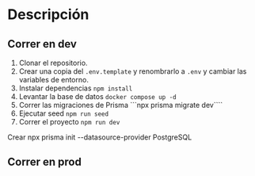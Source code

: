 # Descripción



## Correr en dev


1. Clonar el repositorio.
2. Crear una copia del ```.env.template``` y renombrarlo a ```.env``` y cambiar las variables de entorno.
3. Instalar dependencias ```npm install```
4. Levantar la base de datos ```docker compose up -d```
5. Correr las migraciones de Prisma ```npx prisma migrate dev````
6. Ejecutar seed ```npm run seed```
7. Correr el proyecto ```npm run dev```

Crear
npx prisma init --datasource-provider PostgreSQL



## Correr en prod